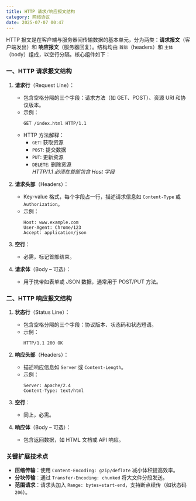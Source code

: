 ```yaml
---
title: HTTP 请求/响应报文结构
category: 网络协议
date: 2025-07-07 00:47
---
```

HTTP 报文是在客户端与服务器间传输数据的基本单元，分为两类：**请求报文**（客户端发出）和 **响应报文**（服务器回复）。结构均由 `首部`（headers）和 `主体`（body）组成，以空行分隔。核心组件如下：

### 一、HTTP 请求报文结构
1. **请求行**（Request Line）：  
   - 包含空格分隔的三个字段：请求方法（如 GET、POST）、资源 URI 和协议版本。
   - 示例：  
     ```plaintext
     GET /index.html HTTP/1.1
     ```  
   - HTTP 方法解释：
     - `GET`: 获取资源  
     - `POST`: 提交数据  
     - `PUT`: 更新资源  
     - `DELETE`: 删除资源  
     *HTTP/1.1 必须在首部包含 Host 字段*

2. **请求头部**（Headers）：  
   - Key-value 格式，每个字段占一行，描述请求信息如 `Content-Type` 或 `Authorization`。
   - 示例：  
     ```plaintext
     Host: www.example.com
     User-Agent: Chrome/123
     Accept: application/json
     ```

3. **空行**：  
   - 必需，标记首部结束。

4. **请求体**（Body – 可选）：  
   - 用于携带如表单或 JSON 数据，通常用于 POST/PUT 方法。

### 二、HTTP 响应报文结构
1. **状态行**（Status Line）：  
   - 包含空格分隔的三个字段：协议版本、状态码和状态短语。
   - 示例：  
     ```plaintext
     HTTP/1.1 200 OK
     ```

2. **响应头部**（Headers）：  
   - 描述响应信息如 `Server` 或 `Content-Length`。
   - 示例：  
     ```plaintext
     Server: Apache/2.4
     Content-Type: text/html
     ```

3. **空行**：  
   - 同上，必需。

4. **响应体**（Body – 可选）：  
   - 包含返回数据，如 HTML 文档或 API 响应。

### 关键扩展技术点
- **压缩传输**：使用 `Content-Encoding: gzip/deflate` 减小体积提高效率。
- **分块传输**：通过 `Transfer-Encoding: chunked` 将大文件分段发送。
- **范围请求**：请求头加入 `Range: bytes=start-end`，支持断点续传（如状态码 `206`）。
